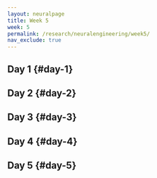 ```yaml
---
layout: neuralpage
title: Week 5
week: 5
permalink: /research/neuralengineering/week5/
nav_exclude: true
---
```


## Day 1 {#day-1}

## Day 2 {#day-2}

## Day 3 {#day-3}

## Day 4 {#day-4}

## Day 5 {#day-5}
